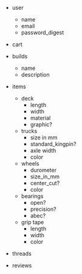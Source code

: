 - user
  - name
  - email
  - password_digest
  
- cart

- builds
  - name
  - description
  

- items
  - deck
    - length
    - width
    - material
    - graphic?
  - trucks
    - size in mm
    - standard_kingpin?
    - axle width
    - color
  - wheels
    - durometer
    - size_in_mm
    - center_cut?
    - color
  - bearings
    - open?
    - precision?
    - abec?
  - grip tape
    - length
    - width
    - color

- threads
- reviews